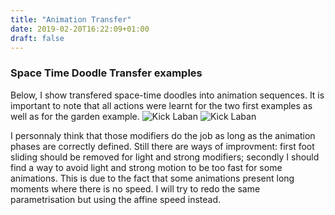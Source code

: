 ```yaml
---
title: "Animation Transfer"
date: 2019-02-20T16:22:09+01:00
draft: false
---
```




### Space Time Doodle Transfer examples  ###
Below, I show transfered space-time doodles into animation sequences. It is important to note that all actions were learnt for the two first examples as well as for the garden example.
![Kick Laban](/Images/Animation_Transfer/Anim_eg1.gif)
![Kick Laban](/Images/Animation_Transfer/Anim_eg2.gif)


I personnaly think that those modifiers do the job as long as the animation phases are correctly defined. Still there are ways of improvment: first foot sliding should be removed for light and strong modifiers; secondly I should find a way to avoid light and strong motion to be too fast for some animations. This is due to the fact that some animations present long moments where there is no speed. 
I will try to redo the same parametrisation but using the affine speed instead.
